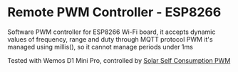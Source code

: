 # Remote PWM Controller - ESP8266
Software PWM controller for ESP8266 Wi-Fi board, it accepts dynamic values of frequency, range and duty through MQTT protocol
PWM it's managed using millis(), so it cannot manage periods under 1ms

Tested with Wemos D1 Mini Pro, controlled by [Solar Self Consumption PWM](https://github.com/mobot95/SolarSelfConsumptionPWM)
